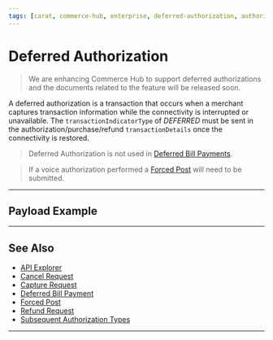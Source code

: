 ```yaml
---
tags: [carat, commerce-hub, enterprise, deferred-authorization, authorization]
---
```


# Deferred Authorization

<!-- theme: danger -->
> We are enhancing Commerce Hub to support deferred authorizations and the documents related to the feature will be released soon.

A deferred authorization is a transaction that occurs when a merchant captures transaction information while the connectivity is interrupted or unavailable. The `transactionIndicatorType` of *DEFERRED* must be sent in the authorization/purchase/refund `transactionDetails` once the connectivity is restored.

<!-- theme: info -->
> Deferred Authorization is not used in [Deferred Bill Payments](?path=docs/Resources/Guides/Bill-Payments/Deferred-Payment.md).

<!-- theme: warning -->
> If a voice authorization performed a [Forced Post](?path=docs/Resources/API-Documents/Payments/Forced.md) will need to be submitted.

---

## Payload Example

---

## See Also
- [API Explorer](../api/?type=post&path=/payments/v1/charges)
- [Cancel Request](?path=docs/Resources/API-Documents/Payments/Cancel.md)
- [Capture Request](?path=docs/Resources/API-Documents/Payments/Capture.md)
- [Deferred Bill Payment](?path=docs/Resources/Guides/Bill-Payments/Deferred-Payment.md)
- [Forced Post](?path=docs/Resources/API-Documents/Payments/Forced.md)
- [Refund Request](?path=docs/Resources/API-Documents/Payments/Refund.md)
- [Subsequent Authorization Types](?path=docs/Resources/Guides/Authorizations/Authorization-Types.md)

---
